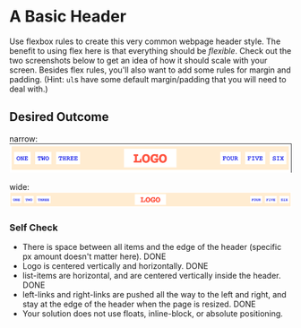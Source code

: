 # A Basic Header

Use flexbox rules to create this very common webpage header style. The benefit to using flex here is that everything should be _flexible_. Check out the two screenshots below to get an idea of how it should scale with your screen. Besides flex rules, you'll also want to add some rules for margin and padding. (Hint: `ul`s have some default margin/padding that you will need to deal with.)

## Desired Outcome

narrow:
![narrow](./desired-outcome-narrow.png)

wide: 
![wide](./desired-outcome-wide.png)

### Self Check
- There is space between all items and the edge of the header (specific px amount doesn't matter here). DONE
- Logo is centered vertically and horizontally. DONE
- list-items are horizontal, and are centered vertically inside the header. DONE
- left-links and right-links are pushed all the way to the left and right, and stay at the edge of the header when the page is resized. DONE
- Your solution does not use floats, inline-block, or absolute positioning.